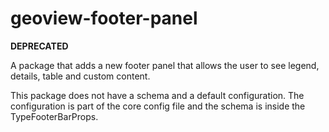 # geoview-footer-panel

__DEPRECATED__

A package that adds a new footer panel that allows the user to see legend, details, table and custom content.

This package does not have a schema and a default configuration. The configuration is part of the core config file and the schema is inside the TypeFooterBarProps.
